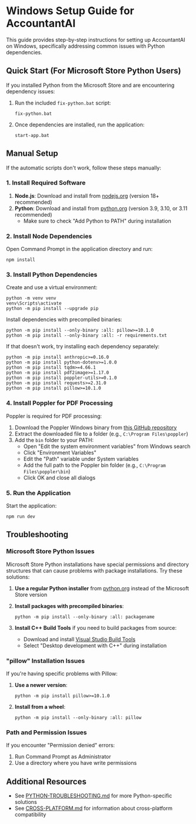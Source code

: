 # Windows Setup Guide for AccountantAI

This guide provides step-by-step instructions for setting up AccountantAI on Windows, specifically addressing common issues with Python dependencies.

## Quick Start (For Microsoft Store Python Users)

If you installed Python from the Microsoft Store and are encountering dependency issues:

1. Run the included `fix-python.bat` script:
   ```
   fix-python.bat
   ```

2. Once dependencies are installed, run the application:
   ```
   start-app.bat
   ```

## Manual Setup

If the automatic scripts don't work, follow these steps manually:

### 1. Install Required Software

1. **Node.js**: Download and install from [nodejs.org](https://nodejs.org/) (version 18+ recommended)
2. **Python**: Download and install from [python.org](https://python.org/) (version 3.9, 3.10, or 3.11 recommended)
   - Make sure to check "Add Python to PATH" during installation

### 2. Install Node Dependencies

Open Command Prompt in the application directory and run:

```
npm install
```

### 3. Install Python Dependencies

Create and use a virtual environment:

```batch
python -m venv venv
venv\Scripts\activate
python -m pip install --upgrade pip
```

Install dependencies with precompiled binaries:

```batch
python -m pip install --only-binary :all: pillow>=10.1.0
python -m pip install --only-binary :all: -r requirements.txt
```

If that doesn't work, try installing each dependency separately:

```batch
python -m pip install anthropic>=0.16.0
python -m pip install python-dotenv>=1.0.0
python -m pip install tqdm>=4.66.1
python -m pip install pdf2image>=1.17.0
python -m pip install poppler-utils>=0.1.0
python -m pip install requests>=2.31.0
python -m pip install pillow>=10.1.0
```

### 4. Install Poppler for PDF Processing

Poppler is required for PDF processing:

1. Download the Poppler Windows binary from [this GitHub repository](https://github.com/oschwartz10612/poppler-windows/releases)
2. Extract the downloaded file to a folder (e.g., `C:\Program Files\poppler`)
3. Add the `bin` folder to your PATH:
   - Open "Edit the system environment variables" from Windows search
   - Click "Environment Variables"
   - Edit the "Path" variable under System variables
   - Add the full path to the Poppler bin folder (e.g., `C:\Program Files\poppler\bin`)
   - Click OK and close all dialogs

### 5. Run the Application

Start the application:

```batch
npm run dev
```

## Troubleshooting

### Microsoft Store Python Issues

Microsoft Store Python installations have special permissions and directory structures that can cause problems with package installations. Try these solutions:

1. **Use a regular Python installer** from [python.org](https://python.org/) instead of the Microsoft Store version

2. **Install packages with precompiled binaries**:
   ```
   python -m pip install --only-binary :all: packagename
   ```

3. **Install C++ Build Tools** if you need to build packages from source:
   - Download and install [Visual Studio Build Tools](https://visualstudio.microsoft.com/visual-cpp-build-tools/)
   - Select "Desktop development with C++" during installation

### "pillow" Installation Issues

If you're having specific problems with Pillow:

1. **Use a newer version**:
   ```
   python -m pip install pillow>=10.1.0
   ```

2. **Install from a wheel**:
   ```
   python -m pip install --only-binary :all: pillow
   ```

### Path and Permission Issues

If you encounter "Permission denied" errors:

1. Run Command Prompt as Administrator
2. Use a directory where you have write permissions

## Additional Resources

- See [PYTHON-TROUBLESHOOTING.md](./PYTHON-TROUBLESHOOTING.md) for more Python-specific solutions
- See [CROSS-PLATFORM.md](./CROSS-PLATFORM.md) for information about cross-platform compatibility
